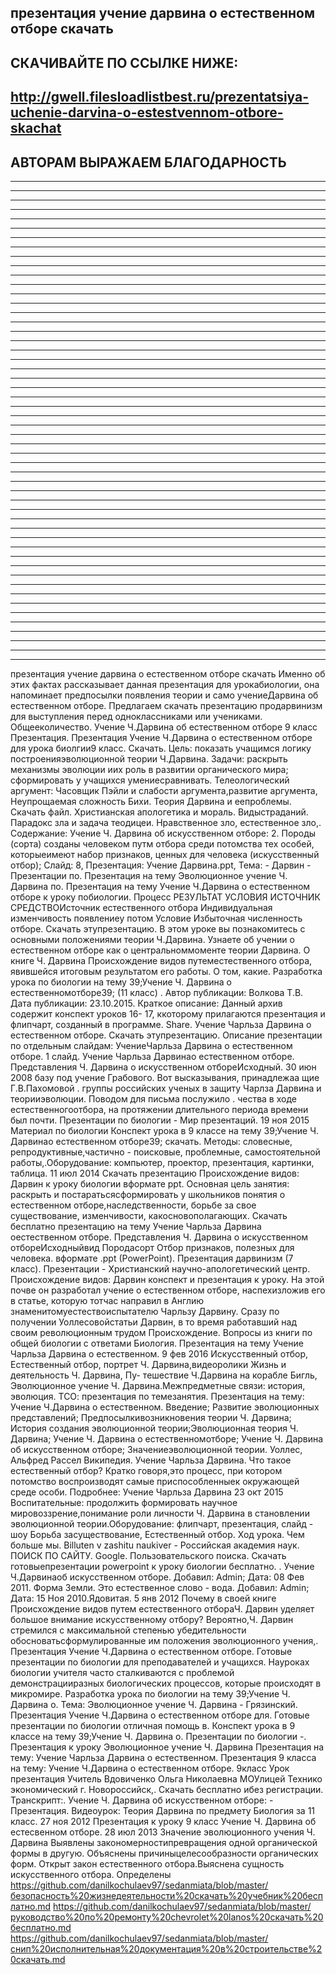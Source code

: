 презентация учение дарвина о естественном отборе скачать
--------------------------------------------------
СКАЧИВАЙТЕ ПО ССЫЛКЕ НИЖЕ:
--------------------------------------------------
http://gwell.filesloadlistbest.ru/prezentatsiya-uchenie-darvina-o-estestvennom-otbore-skachat
--------------------------------------------------
АВТОРАМ ВЫРАЖАЕМ БЛАГОДАРНОСТЬ
--------------------------------------------------
--------------------------------------------------
--------------------------------------------------
--------------------------------------------------
--------------------------------------------------
--------------------------------------------------
--------------------------------------------------
--------------------------------------------------
--------------------------------------------------
--------------------------------------------------
--------------------------------------------------
--------------------------------------------------
--------------------------------------------------
--------------------------------------------------
--------------------------------------------------
--------------------------------------------------
--------------------------------------------------
--------------------------------------------------
--------------------------------------------------
--------------------------------------------------
--------------------------------------------------
--------------------------------------------------
--------------------------------------------------
--------------------------------------------------
--------------------------------------------------
--------------------------------------------------
--------------------------------------------------
--------------------------------------------------
--------------------------------------------------
--------------------------------------------------
--------------------------------------------------
--------------------------------------------------
--------------------------------------------------
--------------------------------------------------
--------------------------------------------------
--------------------------------------------------
--------------------------------------------------
--------------------------------------------------
--------------------------------------------------
--------------------------------------------------
--------------------------------------------------
--------------------------------------------------
--------------------------------------------------
--------------------------------------------------
--------------------------------------------------
--------------------------------------------------
--------------------------------------------------
--------------------------------------------------
--------------------------------------------------
--------------------------------------------------
--------------------------------------------------
--------------------------------------------------
--------------------------------------------------
презентация учение дарвина о естественном отборе скачать Именно об этих фактах рассказывает данная презентация для урокабиологии, она напоминает предпосылки появления теории и само учениеДарвина об естественном отборе. Предлагаем скачать презентацию продарвинизм для выступления перед одноклассниками или учениками. Общееколичество. Учение Ч.Дарвина об естественном отборе 9 класс Презентация. Презентация Учение Ч.Дарвина о естественном отборе для урока биолгии9 класс.  Скачать. Цель: показать учащимся логику построенияэволюционной теории Ч.Дарвина. Задачи: раскрыть механизмы эволюции иих роль в развитии органического мира; сформировать у учащихся умениесравнивать. Телеологический аргумент: Часовщик Пэйли и слабости аргумента,развитие аргумента, Неупрощаемая сложность Бихи. Теория Дарвина и еепроблемы.  Скачать файл. Христианская апологетика и мораль. Видыстраданий. Парадокс зла и задача теодицеи. Нравственное зло, естественное зло,. Содержание: Учение Ч. Дарвина об искусственном отборе: 2. Породы (сорта) созданы человеком путм отбора среди потомства тех особей, которыеимеют набор признаков, ценных для человека (искусственный отбор); Слайд: 8, Презентация: Учение Дарвина.ppt, Тема: - Дарвин - Презентации по. Презентация на тему Эволюционное учение Ч. Дарвина по. Презентация на тему Учение Ч.Дарвина о естественном отборе к уроку побиологии.  Процесс РЕЗУЛЬТАТ УСЛОВИЯ ИСТОЧНИК СРЕДСТВОИсточник естественного отбора Индивидуальная изменчивость  появлениеу потом Условие Избыточная численность  отборе. Скачать этупрезентацию. В этом уроке вы познакомитесь с основными положениями теории Ч.Дарвина. Узнаете об учении о естественном отборе как о центральноммоменте теории Дарвина. О книге Ч. Дарвина Происхождение видов путеместественного отбора, явившейся итоговым результатом его работы. О том, какие. Разработка урока по биологии на тему 39;Учение Ч. Дарвина о естественномотборе39; (11 класс) . Автор публикации: Волкова Т.В. Дата публикации: 23.10.2015. Краткое описание: Данный архив содержит конспект уроков 16- 17, ккоторому прилагаются презентация и флипчарт, созданный в программе. Share. Учение Чарльза Дарвина о естественном отборе. Скачать этупрезентацию. Описание презентации по отдельным слайдам: УчениеЧарльза Дарвина о естественном отборе. 1 слайд. Учение Чарльза Дарвинао естественном отборе. Представления Ч. Дарвина о искусственном отбореИсходный. 30 июн 2008  базу под учение Грабового. Вот высказывания, принадлежаа щие Г.В.Пахомовой . группы российских ученых в защиту Чарлза Дарвина и теорииэволюции. Поводом для письма послужило . чества в ходе естественногоотбора, на протяжении длительного периода времени был почти. Презентации по биологии - Мир презентаций. 19 ноя 2015  Материал по биологии Конспект урока в 9 классе на тему 39;Учение Ч. Дарвинао естественном отборе39; скачать.  Методы: словесные, репродуктивные,частично - поисковые, проблемные, самостоятельной работы,.Оборудование: компьютер, проектор, презентация, картинки, таблица.
11 июл 2014  Скачать презентацию Происхождение видов: Дарвин к уроку биологии вформате ppt.  Основная цель занятия: раскрыть и постаратьсясформировать у школьников понятия о естественном отборе,наследственности, борьбе за свое существование, изменчивости, какосновополагающих. Скачать бесплатно презентацию на тему Учение Чарльза Дарвина оестественном отборе. Представления Ч. Дарвина о искусственном отбореИсходныйвид Породасорт Отбор признаков, полезных для человека. вформате .ppt (PowerPoint). Презентация дарвинизм (7 класс). Презентации - Христианский научно-апологетический центр. Происхождение видов: Дарвин  конспект и презентация к уроку. На этой почве он разработал учение о естественном отборе, наспехизложив его в статье, которую тотчас направил в Англию знаменитомуестествоиспытателю Чарльзу Дарвину. Сразу по получении Уоллесовойстатьи Дарвин, в то время работавший над своим революционным трудом Происхождение. Вопросы из книги по общей биологии с ответами  Биология. Презентация на тему Учение Чарльза Дарвина о естественном. 9 фев 2016   Искусственный отбор, Естественный отбор, портрет Ч. Дарвина,видеоролики Жизнь и деятельность Ч. Дарвина, Пу- тешествие Ч.Дарвина на корабле Бигль, Эволюционное учение Ч. Дарвина.Межпредметные связи: история, эволюция. ТСО: презентация по темезанятия. Презентация на тему: Учение Ч.Дарвина о естественном. Введение; Развитие эволюционных представлений; Предпосылкивозникновения теории Ч. Дарвина; История создания эволюционной теории;Эволюционная теория Ч. Дарвина; Учение Ч. Дарвина о естественномотборе; Учение Ч. Дарвина об искусственном отборе; Значениеэволюционной теории. Уоллес, Альфред Рассел  Википедия. Учение Чарльза Дарвина. Что такое естественный отбор? Кратко говоря,это процесс, при котором потомство воспроизводят самые приспособленныек окружающей среде особи. Подробнее: Учение Чарльза Дарвина
23 окт 2015  Воспитательные: продолжить формировать научное мировоззрение,понимание роли личности Ч. Дарвина в становлении эволюционной теории.Оборудование: флипчарт, презентация, слайд - шоу Борьба засуществование, Естественный отбор. Ход урока. Чем больше мы. Billuten v zashitu naukiver - Российская академия наук. ПОИСК ПО САЙТУ. Google. Пользовательского поиска. Скачать готовыепрезентации powerpoint к уроку биологии бесплатно. . Учение Ч.Дарвинаоб искусственном отборе. Добавил: Admin; Дата: 08 Фев 2011. Форма Земли. Это естественное слово - вода. Добавил: Admin; Дата: 15 Ноя 2010.Ядовитая. 5 янв 2012  Почему в своей книге Происхождение видов путем естественного отбораЧ. Дарвин уделяет большое внимание искусственному отбору?  Вероятно,Ч. Дарвин стремился с максимальной степенью убедительности обосноватьсформулированные им положения эволюционного учения,. Презентация Учение Ч.Дарвина о естественном отборе. Готовые презентации по биологии для преподавателей и учащихся. Науроках биологии учителя часто сталкиваются с проблемой демонстрацииразных биологических процессов, которые происходят в микромире. Разработка урока по биологии на тему 39;Учение Ч. Дарвина о. Тема: Эволюционное учение Ч. Дарвина - Грязинский. Презентация Учение Ч.Дарвина о естественном отборе для. Готовые презентации по биологии  отличная помощь в. Конспект урока в 9 классе на тему 39;Учение Ч. Дарвина о. Презентации по биологии -. Презентация к уроку Эволюционное учение Ч. Дарвина
Презентация на тему: Учение Чарльза Дарвина о естественном. Презентация 9 класса на тему: Учение Ч.Дарвина о естественном отборе. 9класс Урок  презентация Учитель Вдовиченко Ольга Николаевна МОУлицей Технико  экономический г. Новороссийск,. Скачать бесплатно ибез регистрации.  Транскрипт:. Учение Ч. Дарвина об искусственном отборе: - Презентация. Видеоурок: Теория Дарвина по предмету Биология за 11 класс. 27 ноя 2012  Презентация к уроку 9 класс Учение Ч. Дарвина об естесвенном отборе. 28 июл 2013  Значение эволюционного учения Ч. Дарвина Выявлены закономерностипревращения одной органической формы в другую. Объяснены причиныцелесообразности органических форм. Открыт закон естественного отбора.Выяснена сущность искусственного отбора. Определены
https://github.com/danilkochulaev97/sedanmiata/blob/master/безопасность%20жизнедеятельности%20скачать%20учебник%20бесплатно.md
https://github.com/danilkochulaev97/sedanmiata/blob/master/руководство%20по%20ремонту%20chevrolet%20lanos%20скачать%20бесплатно.md
https://github.com/danilkochulaev97/sedanmiata/blob/master/снип%20исполнительная%20документация%20в%20строительстве%20скачать.md